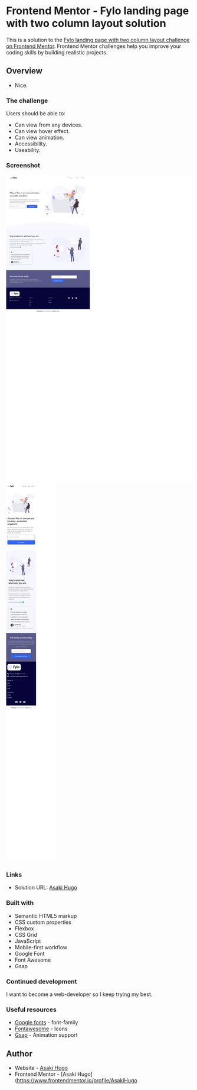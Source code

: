 # Frontend Mentor - Fylo landing page with two column layout solution

This is a solution to the [Fylo landing page with two column layout challenge on Frontend Mentor](https://www.frontendmentor.io/challenges/fylo-landing-page-with-two-column-layout-5ca5ef041e82137ec91a50f5). Frontend Mentor challenges help you improve your coding skills by building realistic projects.

## Overview

- Nice.

### The challenge

Users should be able to:

- Can view from any devices.
- Can view hover effect.
- Can view animation.
- Accessibility.
- Useability.

### Screenshot

![](./final_design/desktop.png)
![](./final_design/mobile-device.png)

### Links

- Solution URL: [Asaki Hugo](https://www.frontendmentor.io/profile/AsakiHugo)

### Built with

- Semantic HTML5 markup
- CSS custom properties
- Flexbox
- CSS Grid
- JavaScript
- Mobile-first workflow
- Google Font
- Font Awesome
- Gsap

### Continued development

I want to become a web-developer so I keep trying my best.

### Useful resources

- [Google fonts](https://fonts.googleapis.com/css2?family=Epilogue:wght@500;700&display=swap) - font-family
- [Fontawesome](https://cdnjs.cloudflare.com/ajax/libs/font-awesome/6.2.1/css/all.min.css) - Icons
- [Gsap](https://cdnjs.cloudflare.com/ajax/libs/gsap/3.11.4/gsap.min.js) - Animation support

## Author

- Website - [Asaki Hugo](https://github.com/AsakiHugo)
- Frontend Mentor - [Asaki Hugo](https://www.frontendmentor.io/profile/AsakiHugo
